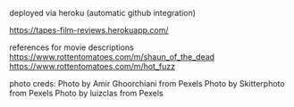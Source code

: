 deployed via heroku (automatic github integration)

https://tapes-film-reviews.herokuapp.com/



references for movie descriptions
https://www.rottentomatoes.com/m/shaun_of_the_dead
https://www.rottentomatoes.com/m/hot_fuzz



photo  creds:
Photo by Amir Ghoorchiani from Pexels
Photo by Skitterphoto from Pexels
Photo by luizclas from Pexels
